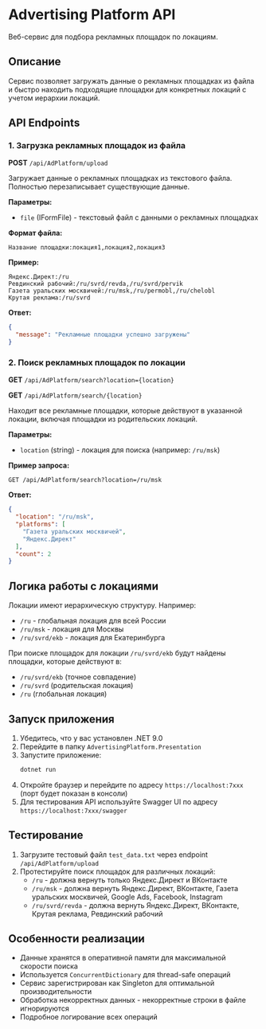 # Advertising Platform API

Веб-сервис для подбора рекламных площадок по локациям.

## Описание

Сервис позволяет загружать данные о рекламных площадках из файла и быстро находить подходящие площадки для конкретных локаций с учетом иерархии локаций.

## API Endpoints

### 1. Загрузка рекламных площадок из файла

**POST** `/api/AdPlatform/upload`

Загружает данные о рекламных площадках из текстового файла. Полностью перезаписывает существующие данные.

**Параметры:**
- `file` (IFormFile) - текстовый файл с данными о рекламных площадках

**Формат файла:**
```
Название площадки:локация1,локация2,локация3
```

**Пример:**
```
Яндекс.Директ:/ru
Ревдинский рабочий:/ru/svrd/revda,/ru/svrd/pervik
Газета уральских москвичей:/ru/msk,/ru/permobl,/ru/chelobl
Крутая реклама:/ru/svrd
```

**Ответ:**
```json
{
  "message": "Рекламные площадки успешно загружены"
}
```

### 2. Поиск рекламных площадок по локации

**GET** `/api/AdPlatform/search?location={location}`

**GET** `/api/AdPlatform/search/{location}`

Находит все рекламные площадки, которые действуют в указанной локации, включая площадки из родительских локаций.

**Параметры:**
- `location` (string) - локация для поиска (например: `/ru/msk`)

**Пример запроса:**
```
GET /api/AdPlatform/search?location=/ru/msk
```

**Ответ:**
```json
{
  "location": "/ru/msk",
  "platforms": [
    "Газета уральских москвичей",
    "Яндекс.Директ"
  ],
  "count": 2
}
```

## Логика работы с локациями

Локации имеют иерархическую структуру. Например:
- `/ru` - глобальная локация для всей России
- `/ru/msk` - локация для Москвы
- `/ru/svrd/ekb` - локация для Екатеринбурга

При поиске площадок для локации `/ru/svrd/ekb` будут найдены площадки, которые действуют в:
- `/ru/svrd/ekb` (точное совпадение)
- `/ru/svrd` (родительская локация)
- `/ru` (глобальная локация)

## Запуск приложения

1. Убедитесь, что у вас установлен .NET 9.0
2. Перейдите в папку `AdvertisingPlatform.Presentation`
3. Запустите приложение:
   ```bash
   dotnet run
   ```
4. Откройте браузер и перейдите по адресу `https://localhost:7xxx` (порт будет показан в консоли)
5. Для тестирования API используйте Swagger UI по адресу `https://localhost:7xxx/swagger`

## Тестирование

1. Загрузите тестовый файл `test_data.txt` через endpoint `/api/AdPlatform/upload`
2. Протестируйте поиск площадок для различных локаций:
   - `/ru` - должна вернуть только Яндекс.Директ и ВКонтакте
   - `/ru/msk` - должна вернуть Яндекс.Директ, ВКонтакте, Газета уральских москвичей, Google Ads, Facebook, Instagram
   - `/ru/svrd/revda` - должна вернуть Яндекс.Директ, ВКонтакте, Крутая реклама, Ревдинский рабочий

## Особенности реализации

- Данные хранятся в оперативной памяти для максимальной скорости поиска
- Используется `ConcurrentDictionary` для thread-safe операций
- Сервис зарегистрирован как Singleton для оптимальной производительности
- Обработка некорректных данных - некорректные строки в файле игнорируются
- Подробное логирование всех операций
